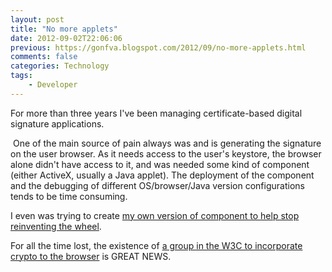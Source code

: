 ```yaml
---
layout: post
title: "No more applets"
date: 2012-09-02T22:06:06
previous: https://gonfva.blogspot.com/2012/09/no-more-applets.html
comments: false
categories: Technology
tags:
    - Developer
---
```


For more than three years I've been managing certificate-based digital signature applications.


&nbsp;One of the main source of pain always was and is generating the signature on the user browser. As it needs access to the user's keystore, the browser alone didn't have access to it, and was needed some kind of component (either ActiveX, usually a Java applet). The deployment of the component and the debugging of different OS/browser/Java version configurations tends to be time consuming.


I even was trying to create [my own version of component to help stop reinventing the wheel](https://github.com/crypteasy/crypteasy-applet).


For all the time lost, the existence of [a group in the W3C to incorporate crypto to the browser](http://www.w3.org/2012/webcrypto/) is GREAT NEWS.

